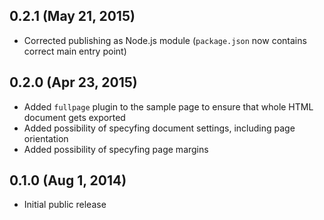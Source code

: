 ## 0.2.1 (May 21, 2015)

* Corrected publishing as Node.js module (`package.json` now contains correct main entry point)

## 0.2.0 (Apr 23, 2015)

* Added `fullpage` plugin to the sample page to ensure that whole HTML document gets exported
* Added possibility of specyfing document settings, including page orientation
* Added possibility of specyfing page margins

## 0.1.0 (Aug 1, 2014)

* Initial public release
